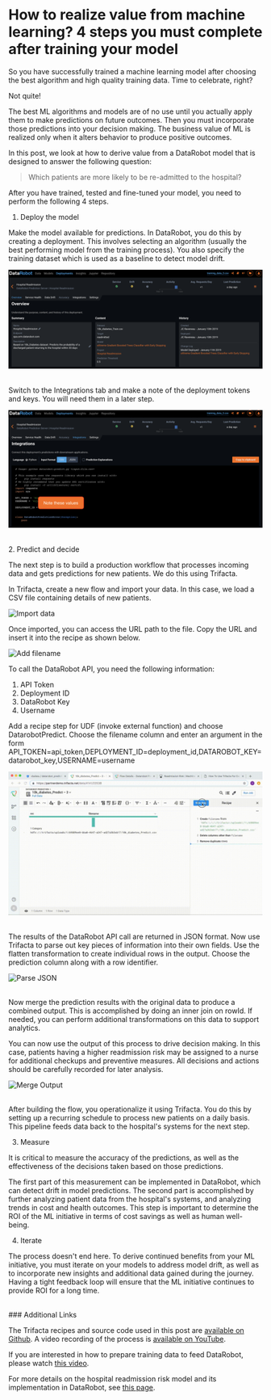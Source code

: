 # How to realize value from machine learning? 4 steps you must complete after training your model

So you have successfully trained a machine learning model after choosing the best algorithm and high quality training data. Time to celebrate, right?

Not quite!

The best ML algorithms and models are of no use until you actually apply them to make predictions on future outcomes. Then you must incorporate those predictions into your decision making. The business value of ML is realized only when it alters behavior to produce positive outcomes.

In this post, we look at how to derive value from a DataRobot model that is designed to answer the following question:

> Which patients are more likely to be re-admitted to the hospital?

After you have trained, tested and fine-tuned your model, you need to perform the following 4 steps. 

1. Deploy the model

Make the model available for predictions. In DataRobot, you do this by creating a deployment. This involves selecting an algorithm (usually the best performing model from the training process). You also specify the training dataset which is used as a baseline to detect model drift.

![Deployment](datarobot_deployment.png)

<br>
Switch to the Integrations tab and make a note of the deployment tokens and keys. You will need them in a later step.

![Integrations](datarobot_integrations.png)

<br>
2. Predict and decide

The next step is to build a production workflow that processes incoming data and gets predictions for new patients. We do this using Trifacta. 

In Trifacta, create a new flow and import your data. In this case, we load a CSV file containing details of new patients.

![Import data](01_import_data.gif)

Once imported, you can access the URL path to the file. Copy the URL and insert it into the recipe as shown below.

![Add filename](02_add_filename.gif)

To call the DataRobot API, you need the following information:

1. API Token
2. Deployment ID
3. DataRobot Key
4. Username

Add a recipe step for UDF (invoke external function) and choose DatarobotPredict. Choose the filename column and enter an argument in the form API_TOKEN=api_token,DEPLOYMENT_ID=deployment_id,DATAROBOT_KEY=datarobot_key,USERNAME=username

![UDF](03_udf.gif)

<br>
The results of the DataRobot API call are returned in JSON format. Now use Trifacta to parse out key pieces of information into their own fields. Use the flatten transformation to create individual rows in the output. Choose the prediction column along with a row identifier.

![Parse JSON](04_parse_json.gif)

<br>
Now merge the prediction results with the original data to produce a combined output. This is accomplished by doing an inner join on rowId. If needed, you can perform additional transformations on this data to support analytics. 

You can now use the output of this process to drive decision making. In this case, patients having a higher readmission risk may be assigned to a nurse for additional checkups and preventive measures. All decisions and actions should be carefully recorded for later analysis.

![Merge Output](05_merge_output.gif)

<br>
After building the flow, you operationalize it using Trifacta. You do this by setting up a recurring schedule to process new patients on a daily basis. This pipeline feeds data back to the hospital's systems for the next step.

3. Measure

It is critical to measure the accuracy of the predictions, as well as the effectiveness of the decisions taken based on those predictions. 

The first part of this measurement can be implemented in DataRobot, which can detect drift in model predictions. The second part is accomplished by further analyzing patient data from the hospital's systems, and analyzing trends in cost and health outcomes. This step is important to determine the ROI of the ML initiative in terms of cost savings as well as human well-being.

4. Iterate

The process doesn't end here. To derive continued benefits from your ML initiative, you must iterate on your models to address model drift, as well as to incorporate new insights and additional data gained during the journey. Having a tight feedback loop will ensure that the ML initiative continues to provide ROI for a long time.

<br>
### Additional Links

The Trifacta recipes and source code used in this post are [available on Github](https://github.com/vbalasu/datarobot_prediction). A video recording of the process is [available on YouTube](https://youtu.be/EGxuNmAfnM0). 

If you are interested in how to prepare training data to feed DataRobot, please watch [this video](https://youtu.be/DafaYnJe_cs). 

For more details on the hospital readmission risk model and its implementation in DataRobot, see [this page](https://www.datarobot.com/use-cases/hospital-readmission-risk/).

